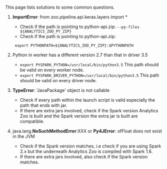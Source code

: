 This page lists solutions to some common questions.

1. __ImportError__: from zoo.pipeline.api.keras.layers import *
    - Check if the path is pointing to python-api.zip: ```--py-files ${ANALYTICS_ZOO_PY_ZIP} ```
    - Check if the path is pointing to python-api.zip:
    
    ``` export PYTHONPATH=${ANALYTICS_ZOO_PY_ZIP}:$PYTHONPATH```

2. Python in worker has a different version 2.7 than that in driver 3.5
    - ```export PYSPARK_PYTHON=/usr/local/bin/python3.5```  This path should be valid on every worker node.
    - ```export PYSPARK_DRIVER_PYTHON=/usr/local/bin/python3.5```  This path should be valid on every driver node.
  
3. __TypeError__: 'JavaPackage' object is not callable
    - Check if every path within the launch script is valid especially the path that ends with jar.
    - If there are extra jars involved, check if the Spark version Analytics Zoo is built and the Spark version the extra jar is built are compatible.

4. java.lang.__NoSuchMethodError__:XXX or __Py4JError__: ofFloat does not exist in the JVM
    - Check if the Spark version matches, i.e check if you are using Spark 2.x but the underneath Analytics Zoo is compiled with Spark 1.6.
    - If there are extra jars involved, also check if the Spark version matches.
